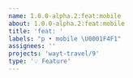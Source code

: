 ```yaml
---
name: 1.0.0-alpha.2:feat:mobile
about: 1.0.0-alpha.2:feat:mobile
title: 'feat: '
labels: "p • mobile \U0001F4F1"
assignees: ''
projects: 'wayt-travel/9'
type: '💡 Feature'
---
```



